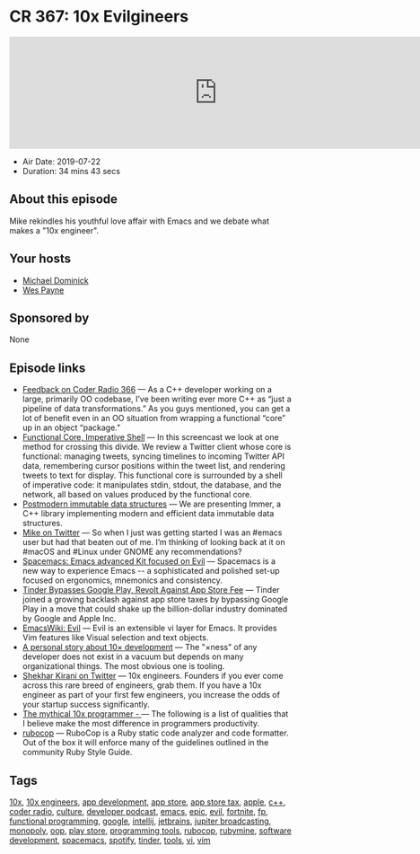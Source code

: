 # CR 367: 10x Evilgineers

<iframe src="https://player.fireside.fm/v2/MLf2ZzhC+_iRoUlYb?theme=dark" width="740" height="200" frameborder="0" scrolling="no"></iframe>

* Air Date: 2019-07-22
* Duration: 34 mins 43 secs

## About this episode

Mike rekindles his youthful love affair with Emacs and we debate what makes a "10x engineer". 

## Your hosts
* [Michael Dominick](https://coder.show/hosts/michael)
* [Wes Payne](https://coder.show/hosts/wespayne)

## Sponsored by

None



## Episode links

  * [Feedback on Coder Radio 366](https://www.reddit.com/r/CoderRadio/comments/ce1ef7/functional_first_coder_radio_366/eu1qtll/ "Feedback on Coder Radio 366") — As a C++ developer working on a large, primarily OO codebase, I’ve been writing ever more C++ as “just a pipeline of data transformations.” As you guys mentioned, you can get a lot of benefit even in an OO situation from wrapping a functional “core” up in an object “package.”
  * [Functional Core, Imperative Shell](https://www.destroyallsoftware.com/screencasts/catalog/functional-core-imperative-shell "Functional Core, Imperative Shell") — In this screencast we look at one method for crossing this divide. We review a Twitter client whose core is functional: managing tweets, syncing timelines to incoming Twitter API data, remembering cursor positions within the tweet list, and rendering tweets to text for display. This functional core is surrounded by a shell of imperative code: it manipulates stdin, stdout, the database, and the network, all based on values produced by the functional core. 
  * [Postmodern immutable data structures](https://www.youtube.com/watch?v=y_m0ce1rzRI "Postmodern immutable data structures") — We are presenting Immer, a C++ library implementing modern and efficient data immutable data structures. 
  * [Mike on Twitter](https://twitter.com/dominucco/status/1151166107232940034 "Mike on Twitter") — So when I just was getting started I was an #emacs user but had that beaten out of me. I’m thinking of looking back at it on #macOS and #Linux under GNOME any recommendations?
  * [Spacemacs: Emacs advanced Kit focused on Evil](http://spacemacs.org/ "Spacemacs: Emacs advanced Kit focused on Evil") — Spacemacs is a new way to experience Emacs -- a sophisticated and polished set-up focused on ergonomics, mnemonics and consistency.
  * [Tinder Bypasses Google Play, Revolt Against App Store Fee](https://www.bloomberg.com/news/articles/2019-07-19/tinder-bypasses-google-play-joining-revolt-against-app-store-fee "Tinder Bypasses Google Play, Revolt Against App Store Fee") — Tinder joined a growing backlash against app store taxes by bypassing Google Play in a move that could shake up the billion-dollar industry dominated by Google and Apple Inc. 
  * [EmacsWiki: Evil](https://www.emacswiki.org/emacs/Evil "EmacsWiki: Evil") — Evil is an extensible vi layer for Emacs. It provides Vim features like Visual selection and text objects.
  * [A personal story about 10× development](http://nibblestew.blogspot.com/2019/07/a-personal-story-about-10-development.html "A personal story about 10× development") — The "×ness" of any developer does not exist in a vacuum but depends on many organizational things. The most obvious one is tooling.
  * [Shekhar Kirani on Twitter](https://twitter.com/skirani/status/1149302828420067328 "Shekhar Kirani on Twitter") — 10x engineers. Founders if you ever come across this rare breed of engineers, grab them. If you have a 10x engineer as part of your first few engineers, you increase the odds of your startup success significantly.
  * [The mythical 10x programmer - <antirez>](http://antirez.com/news/112 "The mythical 10x programmer - <antirez>") — The following is a list of qualities that I believe make the most difference in programmers productivity. 
  * [rubocop](https://github.com/rubocop-hq/rubocop "rubocop") — RuboCop is a Ruby static code analyzer and code formatter. Out of the box it will enforce many of the guidelines outlined in the community Ruby Style Guide.



## Tags

[10x](https://coder.show/tags/10x), [10x engineers](https://coder.show/tags/10x%20engineers), [app development](https://coder.show/tags/app%20development), [app store](https://coder.show/tags/app%20store), [app store tax](https://coder.show/tags/app%20store%20tax), [apple](https://coder.show/tags/apple), [c++](https://coder.show/tags/c++), [coder radio](https://coder.show/tags/coder%20radio), [culture](https://coder.show/tags/culture), [developer podcast](https://coder.show/tags/developer%20podcast), [emacs](https://coder.show/tags/emacs), [epic](https://coder.show/tags/epic), [evil](https://coder.show/tags/evil), [fortnite](https://coder.show/tags/fortnite), [fp](https://coder.show/tags/fp), [functional programming](https://coder.show/tags/functional%20programming), [google](https://coder.show/tags/google), [intellij](https://coder.show/tags/intellij), [jetbrains](https://coder.show/tags/jetbrains), [jupiter broadcasting](https://coder.show/tags/jupiter%20broadcasting), [monopoly](https://coder.show/tags/monopoly), [oop](https://coder.show/tags/oop), [play store](https://coder.show/tags/play%20store), [programming tools](https://coder.show/tags/programming%20tools), [rubocop](https://coder.show/tags/rubocop), [rubymine](https://coder.show/tags/rubymine), [software development](https://coder.show/tags/software%20development), [spacemacs](https://coder.show/tags/spacemacs), [spotify](https://coder.show/tags/spotify), [tinder](https://coder.show/tags/tinder), [tools](https://coder.show/tags/tools), [vi](https://coder.show/tags/vi), [vim](https://coder.show/tags/vim)